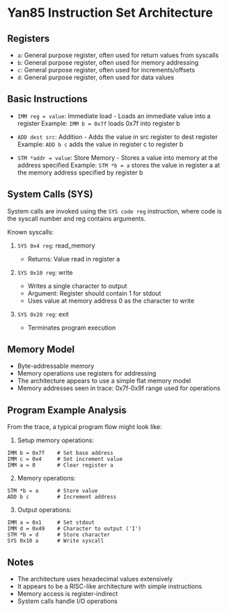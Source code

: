 # Yan85 Instruction Set Architecture

## Registers
- `a`: General purpose register, often used for return values from syscalls
- `b`: General purpose register, often used for memory addressing
- `c`: General purpose register, often used for increments/offsets
- `d`: General purpose register, often used for data values

## Basic Instructions
- `IMM reg = value`: Immediate load - Loads an immediate value into a register
  Example: `IMM b = 0x7f` loads 0x7f into register b

- `ADD dest src`: Addition - Adds the value in src register to dest register
  Example: `ADD b c` adds the value in register c to register b

- `STM *addr = value`: Store Memory - Stores a value into memory at the address specified
  Example: `STM *b = a` stores the value in register a at the memory address specified by register b

## System Calls (SYS)
System calls are invoked using the `SYS code reg` instruction, where code is the syscall number and reg contains arguments.

Known syscalls:
1. `SYS 0x4 reg`: read_memory
   - Returns: Value read in register a
   
2. `SYS 0x10 reg`: write
   - Writes a single character to output
   - Argument: Register should contain 1 for stdout
   - Uses value at memory address 0 as the character to write
   
3. `SYS 0x20 reg`: exit
   - Terminates program execution

## Memory Model
- Byte-addressable memory
- Memory operations use registers for addressing
- The architecture appears to use a simple flat memory model
- Memory addresses seen in trace: 0x7f-0x9f range used for operations

## Program Example Analysis
From the trace, a typical program flow might look like:

1. Setup memory operations:
```
IMM b = 0x7f    # Set base address
IMM c = 0x4     # Set increment value
IMM a = 0       # Clear register a
```

2. Memory operations:
```
STM *b = a      # Store value
ADD b c         # Increment address
```

3. Output operations:
```
IMM a = 0x1     # Set stdout
IMM d = 0x49    # Character to output ('I')
STM *b = d      # Store character
SYS 0x10 a      # Write syscall
```

## Notes
- The architecture uses hexadecimal values extensively
- It appears to be a RISC-like architecture with simple instructions
- Memory access is register-indirect
- System calls handle I/O operations